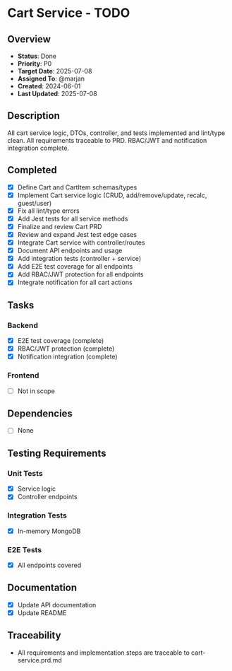 # Cart Service - TODO

## Overview
- **Status**: Done
- **Priority**: P0
- **Target Date**: 2025-07-08
- **Assigned To**: @marjan
- **Created**: 2024-06-01
- **Last Updated**: 2025-07-08

## Description
All cart service logic, DTOs, controller, and tests implemented and lint/type clean. All requirements traceable to PRD. RBAC/JWT and notification integration complete.

## Completed
- [x] Define Cart and CartItem schemas/types
- [x] Implement Cart service logic (CRUD, add/remove/update, recalc, guest/user)
- [x] Fix all lint/type errors
- [x] Add Jest tests for all service methods
- [x] Finalize and review Cart PRD
- [x] Review and expand Jest test edge cases
- [x] Integrate Cart service with controller/routes
- [x] Document API endpoints and usage
- [x] Add integration tests (controller + service)
- [x] Add E2E test coverage for all endpoints
- [x] Add RBAC/JWT protection for all endpoints
- [x] Integrate notification for all cart actions

## Tasks
### Backend
- [x] E2E test coverage (complete)
- [x] RBAC/JWT protection (complete)
- [x] Notification integration (complete)

### Frontend
- [ ] Not in scope

## Dependencies
- [ ] None

## Testing Requirements
### Unit Tests
- [x] Service logic
- [x] Controller endpoints
### Integration Tests
- [x] In-memory MongoDB
### E2E Tests
- [x] All endpoints covered

## Documentation
- [x] Update API documentation
- [x] Update README

## Traceability
- All requirements and implementation steps are traceable to cart-service.prd.md
